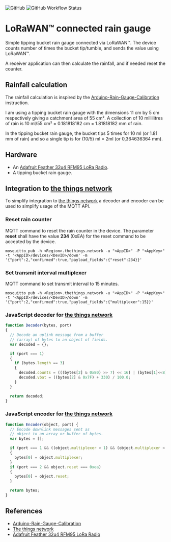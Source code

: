 ![GitHub](https://img.shields.io/github/license/kallemooo/rainGaugeLoraWan) ![GitHub Workflow Status](https://img.shields.io/github/workflow/status/kallemooo/rainGaugeLoraWan/CI)
# LoRaWAN&trade; connected rain gauge
Simple tipping bucket rain gauge connected via LoRaWAN&trade;.
The device counts number of times the bucket tip/tumble, and sends the value using LoRaWAN&trade;.

A receiver application can then calculate the rainfall, and if needed reset the counter.

## Rainfall calculation
The rainfall calculation is inspired by the [Arduino-Rain-Gauge-Calibration][argc] instruction.

I am using a tipping bucket rain gauge with the dimensions 11 cm by 5 cm respectively giving a catchment area of 55 cm&sup2;.
A collection of 10 millilitres of rain is 10 ml/55 cm&sup2; = 0.181818182 cm = 1.81818182 mm of rain.

In the tipping bucket rain gauge, the bucket tips 5 times for 10 ml (or 1.81 mm of rain) and so a single tip is for (10/5) ml = 2ml (or 0,364636364 mm).

## Hardware
* An [Adafruit Feather 32u4 RFM95 LoRa Radio][32u4].
* A tipping bucket rain gauge.

## Integration to [the things network][ttn]
To simplify integration to [the things network][ttn] a decoder and encoder can be used to simplify usage of the MQTT API.

### Reset rain counter
MQTT command to reset the rain counter in the device.
The parameter **reset** shall have the value **234** (0xEA) for the reset command to be accepted by the device.

```shell
mosquitto_pub -h <Region>.thethings.network -u "<AppID>" -P "<AppKey>" -t '<AppID>/devices/<DevID>/down' -m '{"port":2,"confirmed":true,"payload_fields":{"reset":234}}'
```

### Set transmit interval multiplexer
MQTT command to set transmit interval to 15 minutes.

```shell
mosquitto_pub -h <Region>.thethings.network -u "<AppID>" -P "<AppKey>" -t '<AppID>/devices/<DevID>/down' -m '{"port":2,"confirmed":true,"payload_fields":{"multiplexer":15}}'
```

### JavaScript decoder for [the things network][ttn]

```javascript
function Decoder(bytes, port)
{
  // Decode an uplink message from a buffer
  // (array) of bytes to an object of fields.
  var decoded = {};

  if (port === 1)
  {
    if (bytes.length == 3)
    {
      decoded.counts = (((bytes[2] & 0x80) >> 7) << 16) | (bytes[1]<<8) | bytes[0];
      decoded.vbat = ((bytes[2] & 0x7F) + 330) / 100.0;
    }
  }

  return decoded;
}
```

### JavaScript encoder for [the things network][ttn]

```javascript
function Encoder(object, port) {
  // Encode downlink messages sent as
  // object to an array or buffer of bytes.
  var bytes = [];

  if (port === 1 && ((object.multiplexer > 1) && (object.multiplexer < 250)))
  {
    bytes[0] = object.multiplexer;
  }
  if (port === 2 && object.reset === 0xea)
  {
    bytes[0] = object.reset;
  }

  return bytes;
}
```

## References
* [Arduino-Rain-Gauge-Calibration][argc]
* [The things network][ttn]
* [Adafruit Feather 32u4 RFM95 LoRa Radio][32u4]

[//]: # (These are reference links used in the body of this note and get stripped out when the markdown processor does its job.)

[ttn]: <https://thethingsnetwork.org> "The things network"

[argc]: <https://www.instructables.com/id/Arduino-Rain-Gauge-Calibration>

[32u4]: <https://www.adafruit.com/product/3078> "Adafruit Feather 32u4 RFM95 LoRa Radio- 868 or 915 MHz - RadioFruit"

